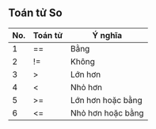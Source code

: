 ## Toán tử So

| No. | Toán tử | Ý nghĩa           |
| --- | ------- | ----------------- |
| 1   | ==      | Bằng              |
| 2   | !=      | Không             |
| 3   | >       | Lớn hơn           |
| 4   | <       | Nhỏ hơn           |
| 5   | >=      | Lớn hơn hoặc bằng |
| 6   | <=      | Nhỏ hơn hoặc bằng |
